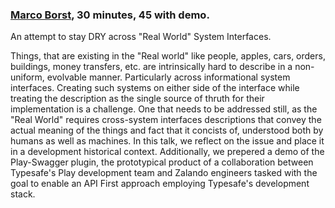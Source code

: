### [Marco Borst](https://github.com/nmcb), 30 minutes, 45 with demo.

An attempt to stay DRY across "Real World" System Interfaces.

Things, that are existing in the "Real world" like people, apples, cars, orders, buildings, money transfers, etc. are intrinsically hard to describe in a non-uniform, evolvable manner.  Particularly across informational system interfaces.  Creating such systems on either side of the interface while treating the description as the single source of thruth for their implementation is a challenge.  One that needs to be addressed still, as the "Real World" requires cross-system interfaces descriptions that convey the actual meaning of the things and fact that it concists of, understood both by humans as well as machines.  In this talk, we reflect on the issue and place it in a development historical context.  Additionally, we prepered a demo of the Play-Swagger plugin, the prototypical product of a collaboration between Typesafe's Play development team and Zalando engineers tasked with the goal to enable an API First approach employing Typesafe's development stack.

